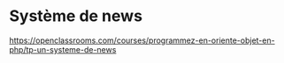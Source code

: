 # Système de news

https://openclassrooms.com/courses/programmez-en-oriente-objet-en-php/tp-un-systeme-de-news
